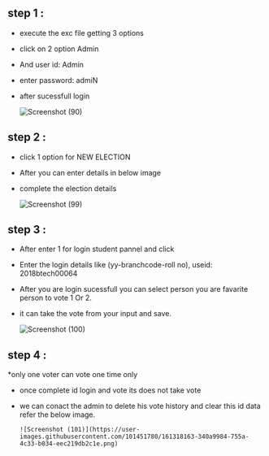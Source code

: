 ## step 1 :
 * execute the exc file getting 3 options 
 * click on 2 option Admin
 * And user id: Admin 
 * enter password: admiN
 * after sucessfull login
 
    ![Screenshot (90)](https://user-images.githubusercontent.com/101451780/161313425-14828439-8888-43eb-9e01-10ca24104e6c.png)


## step 2 :
 * click 1 option for NEW ELECTION
 * After you can enter details in below image
 * complete the election details

     ![Screenshot (99)](https://user-images.githubusercontent.com/101451780/161314254-79348163-802f-41d6-8e17-2be4588f4fa2.png)


## step 3 :
 * After enter 1 for login student pannel and click
 * Enter the login details like (yy-branchcode-roll no), useid: 2018btech00064
 * After you are login sucessfull you can select person you are favarite person to vote 1 Or 2.
 * it can take the vote from your input and save.
 
      ![Screenshot (100)](https://user-images.githubusercontent.com/101451780/161317462-02e44f5e-5f63-4c50-9ef5-c3e372e14258.png)

## step 4 :
*only one voter can vote one time only 
* once complete id login and vote its does not take vote
* we can conact the admin to delete his vote history and clear this id data refer the below image.

      ![Screenshot (101)](https://user-images.githubusercontent.com/101451780/161318163-340a9984-755a-4c33-b034-eec219db2c1e.png)





